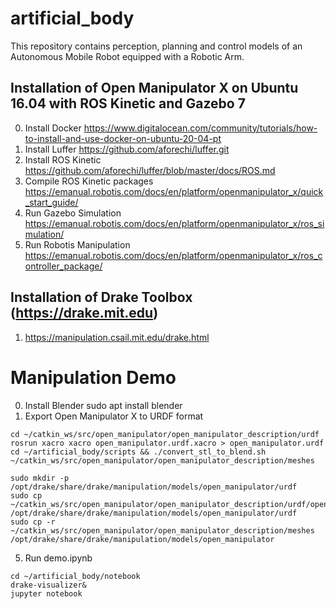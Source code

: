 # artificial_body
This repository contains perception, planning and control models of an Autonomous Mobile Robot equipped with a Robotic Arm. 

## Installation of Open Manipulator X on Ubuntu 16.04 with ROS Kinetic and Gazebo 7
0. Install Docker https://www.digitalocean.com/community/tutorials/how-to-install-and-use-docker-on-ubuntu-20-04-pt
1. Install Luffer https://github.com/aforechi/luffer.git
2. Install ROS Kinetic https://github.com/aforechi/luffer/blob/master/docs/ROS.md
3. Compile ROS Kinetic packages https://emanual.robotis.com/docs/en/platform/openmanipulator_x/quick_start_guide/
4. Run Gazebo Simulation https://emanual.robotis.com/docs/en/platform/openmanipulator_x/ros_simulation/
5. Run Robotis Manipulation https://emanual.robotis.com/docs/en/platform/openmanipulator_x/ros_controller_package/

## Installation of Drake Toolbox (https://drake.mit.edu)
1. https://manipulation.csail.mit.edu/drake.html

# Manipulation Demo
0. Install Blender sudo apt install blender
1. Export Open Manipulator X to URDF format
```
cd ~/catkin_ws/src/open_manipulator/open_manipulator_description/urdf
rosrun xacro xacro open_manipulator.urdf.xacro > open_manipulator.urdf
cd ~/artificial_body/scripts && ./convert_stl_to_blend.sh ~/catkin_ws/src/open_manipulator/open_manipulator_description/meshes

sudo mkdir -p /opt/drake/share/drake/manipulation/models/open_manipulator/urdf
sudo cp ~/catkin_ws/src/open_manipulator/open_manipulator_description/urdf/open_manipulator.urdf /opt/drake/share/drake/manipulation/models/open_manipulator/urdf
sudo cp -r ~/catkin_ws/src/open_manipulator/open_manipulator_description/meshes /opt/drake/share/drake/manipulation/models/open_manipulator

```
5. Run demo.ipynb

```
cd ~/artificial_body/notebook
drake-visualizer&
jupyter notebook 
```
